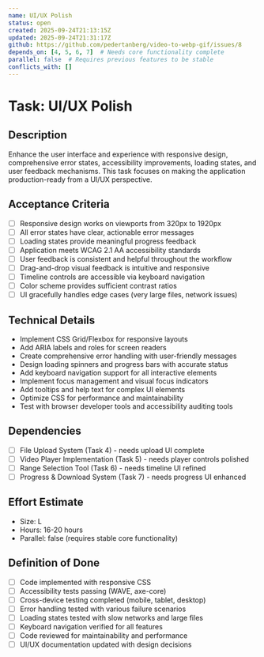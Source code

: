 ```yaml
---
name: UI/UX Polish
status: open
created: 2025-09-24T21:13:15Z
updated: 2025-09-24T21:31:17Z
github: https://github.com/pedertanberg/video-to-webp-gif/issues/8
depends_on: [4, 5, 6, 7]  # Needs core functionality complete
parallel: false  # Requires previous features to be stable
conflicts_with: []
---
```


# Task: UI/UX Polish

## Description
Enhance the user interface and experience with responsive design, comprehensive error states, accessibility improvements, loading states, and user feedback mechanisms. This task focuses on making the application production-ready from a UI/UX perspective.

## Acceptance Criteria
- [ ] Responsive design works on viewports from 320px to 1920px
- [ ] All error states have clear, actionable error messages
- [ ] Loading states provide meaningful progress feedback
- [ ] Application meets WCAG 2.1 AA accessibility standards
- [ ] User feedback is consistent and helpful throughout the workflow
- [ ] Drag-and-drop visual feedback is intuitive and responsive
- [ ] Timeline controls are accessible via keyboard navigation
- [ ] Color scheme provides sufficient contrast ratios
- [ ] UI gracefully handles edge cases (very large files, network issues)

## Technical Details
- Implement CSS Grid/Flexbox for responsive layouts
- Add ARIA labels and roles for screen readers
- Create comprehensive error handling with user-friendly messages
- Design loading spinners and progress bars with accurate status
- Add keyboard navigation support for all interactive elements
- Implement focus management and visual focus indicators
- Add tooltips and help text for complex UI elements
- Optimize CSS for performance and maintainability
- Test with browser developer tools and accessibility auditing tools

## Dependencies
- [ ] File Upload System (Task 4) - needs upload UI complete
- [ ] Video Player Implementation (Task 5) - needs player controls polished
- [ ] Range Selection Tool (Task 6) - needs timeline UI refined
- [ ] Progress & Download System (Task 7) - needs progress UI enhanced

## Effort Estimate
- Size: L
- Hours: 16-20 hours
- Parallel: false (requires stable core functionality)

## Definition of Done
- [ ] Code implemented with responsive CSS
- [ ] Accessibility tests passing (WAVE, axe-core)
- [ ] Cross-device testing completed (mobile, tablet, desktop)
- [ ] Error handling tested with various failure scenarios
- [ ] Loading states tested with slow networks and large files
- [ ] Keyboard navigation verified for all features
- [ ] Code reviewed for maintainability and performance
- [ ] UI/UX documentation updated with design decisions
